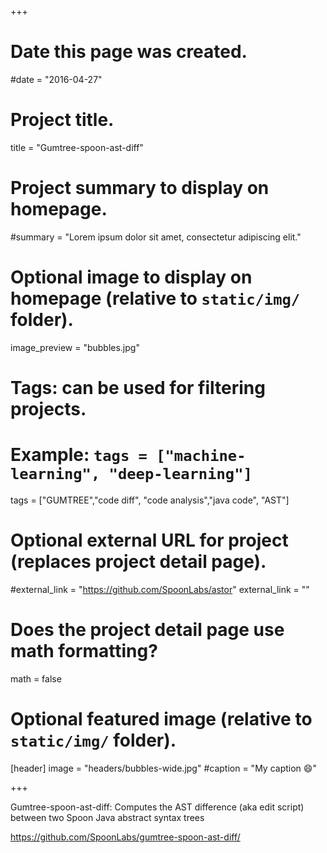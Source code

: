 +++
# Date this page was created.
#date = "2016-04-27"

# Project title.
title = "Gumtree-spoon-ast-diff"

# Project summary to display on homepage.
#summary = "Lorem ipsum dolor sit amet, consectetur adipiscing elit."

# Optional image to display on homepage (relative to `static/img/` folder).
image_preview = "bubbles.jpg"

# Tags: can be used for filtering projects.
# Example: `tags = ["machine-learning", "deep-learning"]`
tags = ["GUMTREE","code diff", "code analysis","java code", "AST"]

# Optional external URL for project (replaces project detail page).
#external_link = "https://github.com/SpoonLabs/astor"
external_link = "" 

# Does the project detail page use math formatting?
math = false

# Optional featured image (relative to `static/img/` folder).
[header]
image = "headers/bubbles-wide.jpg"
#caption = "My caption :smile:"

+++

Gumtree-spoon-ast-diff: Computes the AST difference (aka edit script) between two Spoon Java abstract syntax trees

https://github.com/SpoonLabs/gumtree-spoon-ast-diff/
